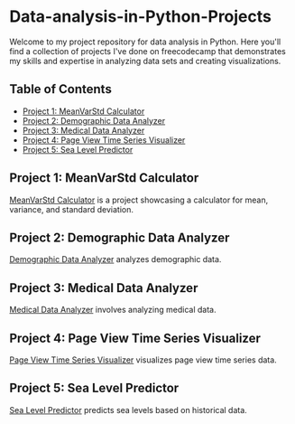 # Data-analysis-in-Python-Projects

Welcome to my project repository for data analysis in Python. Here you'll find a collection of projects I've done on freecodecamp that demonstrates my skills and expertise in analyzing data sets and creating visualizations.

## Table of Contents

- [Project 1: MeanVarStd Calculator](https://github.com/ttu700/Data-analysis-in-Python-Projects/tree/1212e8f9b89dd80e80af205b6387ae1124ed9bce/freecodecamp%20projects/p1%20mean-var-std-calc)
- [Project 2: Demographic Data Analyzer](https://github.com/ttu700/Data-analysis-in-Python-Projects/tree/1212e8f9b89dd80e80af205b6387ae1124ed9bce/freecodecamp%20projects/p2%20demographic-data-analyzer)
- [Project 3: Medical Data Analyzer](https://github.com/ttu700/Data-analysis-in-Python-Projects/tree/1212e8f9b89dd80e80af205b6387ae1124ed9bce/freecodecamp%20projects/p3%20medical-data-visualizer)
- [Project 4: Page View Time Series Visualizer](https://github.com/ttu700/Data-analysis-in-Python-Projects/tree/1212e8f9b89dd80e80af205b6387ae1124ed9bce/freecodecamp%20projects/p4%20page-view-time-series-visualizer)
- [Project 5: Sea Level Predictor](https://github.com/ttu700/Data-analysis-in-Python-Projects/tree/1212e8f9b89dd80e80af205b6387ae1124ed9bce/freecodecamp%20projects/p5%20sea-level-predictor)

## Project 1: MeanVarStd Calculator

[MeanVarStd Calculator](https://github.com/ttu700/Data-analysis-in-Python-Projects/tree/1212e8f9b89dd80e80af205b6387ae1124ed9bce/freecodecamp%20projects/p1%20mean-var-std-calc) is a project showcasing a calculator for mean, variance, and standard deviation.

## Project 2: Demographic Data Analyzer

[Demographic Data Analyzer](https://github.com/ttu700/Data-analysis-in-Python-Projects/tree/1212e8f9b89dd80e80af205b6387ae1124ed9bce/freecodecamp%20projects/p2%20demographic-data-analyzer) analyzes demographic data.

## Project 3: Medical Data Analyzer

[Medical Data Analyzer](https://github.com/ttu700/Data-analysis-in-Python-Projects/tree/1212e8f9b89dd80e80af205b6387ae1124ed9bce/freecodecamp%20projects/p3%20medical-data-visualizer) involves analyzing medical data.

## Project 4: Page View Time Series Visualizer

[Page View Time Series Visualizer](https://github.com/ttu700/Data-analysis-in-Python-Projects/tree/1212e8f9b89dd80e80af205b6387ae1124ed9bce/freecodecamp%20projects/p4%20page-view-time-series-visualizer) visualizes page view time series data.

## Project 5: Sea Level Predictor

[Sea Level Predictor](https://github.com/ttu700/Data-analysis-in-Python-Projects/tree/1212e8f9b89dd80e80af205b6387ae1124ed9bce/freecodecamp%20projects/p5%20sea-level-predictor) predicts sea levels based on historical data.

